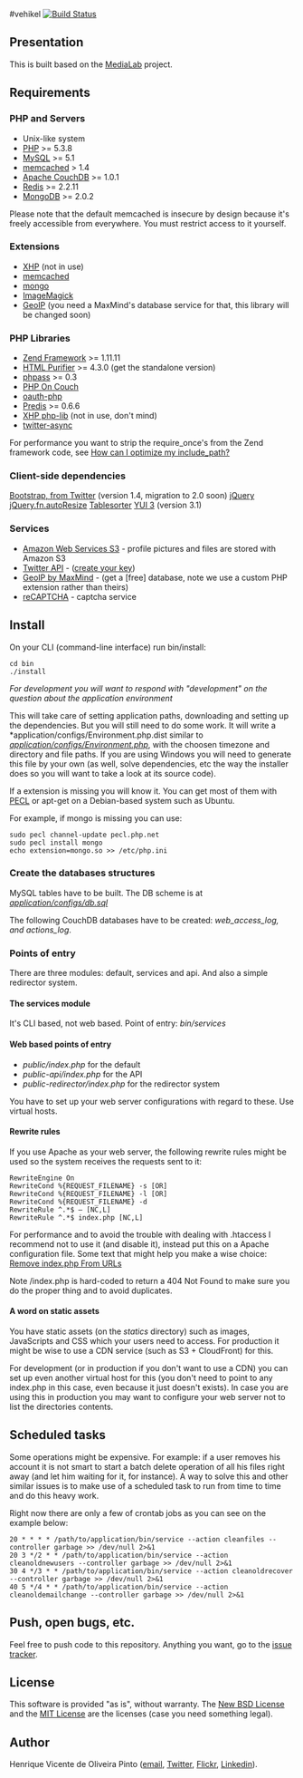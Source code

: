 #vehikel
[![Build Status](https://secure.travis-ci.org/henvic/vehikel.png?branch=master)](http://travis-ci.org/henvic/vehikel)

## Presentation
This is built based on the [MediaLab](https://github.com/henvic/MediaLab) project.

## Requirements

### PHP and Servers
* Unix-like system
* [PHP](http://php.net/) >= 5.3.8
* [MySQL](http://www.mysql.com/) >= 5.1
* [memcached](http://memcached.org/) > 1.4
* [Apache CouchDB](http://couchdb.apache.org/) >= 1.0.1
* [Redis](http://redis.io/) >= 2.2.11
* [MongoDB](http://www.mongodb.org/) >= 2.0.2

Please note that the default memcached is insecure by design because it's freely accessible from everywhere. You must restrict access to it yourself.

### Extensions
* [XHP](http://github.com/facebook/xhp) (not in use)
* [memcached](http://php.net/memcached)
* [mongo](http://php.net/mongo)
* [ImageMagick](http://php.net/manual/en/book.imagick.php)
* [GeoIP](http://www.maxmind.com/app/php) (you need a MaxMind's database service for that, this library will be changed soon)

### PHP Libraries
* [Zend Framework](http://framework.zend.com/) >= 1.11.11
* [HTML Purifier](http://htmlpurifier.org/) >= 4.3.0 (get the standalone version)
* [phpass](http://www.openwall.com/phpass/) >= 0.3
* [PHP On Couch](https://github.com/dready92/PHP-on-Couch)
* [oauth-php](http://code.google.com/p/oauth-php/)
* [Predis](http://pearhub.org/projects/predis) >= 0.6.6
* [XHP php-lib](https://github.com/facebook/xhp/tree/master/php-lib) (not in use, don't mind)
* [twitter-async](https://github.com/jmathai/twitter-async)

For performance you want to strip the require_once's from the Zend framework code, see [How can I optimize my include_path?](http://framework.zend.com/manual/en/performance.classloading.html)

### Client-side dependencies
[Bootstrap, from Twitter](http://twitter.github.com/bootstrap/) (version 1.4, migration to 2.0 soon)
[jQuery](http://jquery.com/)
[jQuery.fn.autoResize](https://github.com/padolsey/jQuery.fn.autoResize)
[Tablesorter](http://tablesorter.com/)
[YUI 3](http://yuilibrary.com/) (version 3.1)

### Services
* [Amazon Web Services S3](http://aws.amazon.com/s3/) - profile pictures and files are stored with Amazon S3
* [Twitter API](https://dev.twitter.com/) - ([create your key](https://dev.twitter.com/apps))
* [GeoIP by MaxMind](http://www.maxmind.com/) - (get a [free] database, note we use a custom PHP extension rather than theirs)
* [reCAPTCHA](http://www.google.com/recaptcha) - captcha service

## Install
On your CLI (command-line interface) run bin/install:

```
cd bin
./install
```

*For development you will want to respond with "development" on the question about the application environment*


This will take care of setting application paths, downloading and setting up the dependencies. But you will still need to do some work.
It will write a *application/configs/Environment.php.dist similar to *[application/configs/Environment.php](https://github.com/henvic/vehikel/blob/master/application/configs/Environment.php)*, with the choosen timezone and directory and file paths.
If you are using Windows you will need to generate this file by your own (as well, solve dependencies, etc the way the installer does so you will want to take a look at its source code).

If a extension is missing you will know it.
You can get most of them with [PECL](http://pecl.php.net/) or apt-get on a Debian-based system such as Ubuntu.

For example, if mongo is missing you can use:

```
sudo pecl channel-update pecl.php.net
sudo pecl install mongo
echo extension=mongo.so >> /etc/php.ini
```

### Create the databases structures
MySQL tables have to be built. The DB scheme is at *[application/configs/db.sql](https://github.com/henvic/vehikel/blob/master/application/configs/db.sql)*

The following CouchDB databases have to be created: *web_access_log, and actions_log*.

### Points of entry
There are three modules: default, services and api. And also a simple redirector system.

#### The services module
It's CLI based, not web based.
Point of entry: *bin/services*

#### Web based points of entry
* *public/index.php* for the default
* *public-api/index.php* for the API
* *public-redirector/index.php* for the redirector system

You have to set up your web server configurations with regard to these. Use virtual hosts.

#### Rewrite rules
If you use Apache as your web server, the following rewrite rules might be used so the system receives the requests sent to it:

```
RewriteEngine On
RewriteCond %{REQUEST_FILENAME} -s [OR]
RewriteCond %{REQUEST_FILENAME} -l [OR]
RewriteCond %{REQUEST_FILENAME} -d
RewriteRule ^.*$ – [NC,L]
RewriteRule ^.*$ index.php [NC,L]
```

For performance and to avoid the trouble with dealing with .htaccess I recommend not to use it (and disable it), instead put this on a Apache configuration file. Some text that might help you make a wise choice: [Remove index.php From URLs](http://expressionengine.com/wiki/Remove_index.php_From_URLs)

Note /index.php is hard-coded to return a 404 Not Found to make sure you do the proper thing and to avoid duplicates.

#### A word on static assets
You have static assets (on the *statics* directory) such as images, JavaScripts and CSS which your users need to access. For production it might be wise to use a CDN service (such as S3 + CloudFront) for this.

For development (or in production if you don't want to use a CDN) you can set up even another virtual host for this (you don't need to point to any index.php in this case, even because it just doesn't exists). In case you are using this in production you may want to configure your web server not to list the directories contents.

## Scheduled tasks
Some operations might be expensive. For example: if a user removes his account it is not smart to start a batch delete operation of all his files right away (and let him waiting for it, for instance).
A way to solve this and other similar issues is to make use of a scheduled task to run from time to time and do this heavy work.


Right now there are only a few of crontab jobs as you can see on the example below:

```
20 * * * * /path/to/application/bin/service --action cleanfiles --controller garbage >> /dev/null 2>&1
20 3 */2 * * /path/to/application/bin/service --action cleanoldnewusers --controller garbage >> /dev/null 2>&1
30 4 */3 * * /path/to/application/bin/service --action cleanoldrecover --controller garbage >> /dev/null 2>&1
40 5 */4 * * /path/to/application/bin/service --action cleanoldemailchange --controller garbage >> /dev/null 2>&1
```

## Push, open bugs, etc.
Feel free to push code to this repository. Anything you want, go to the [issue tracker](https://github.com/henvic/vehikel/issues/).

## License
This software is provided "as is", without warranty.
The [New BSD License](http://en.wikipedia.org/wiki/New_BSD_license) and the [MIT License](http://en.wikipedia.org/wiki/MIT_License) are the licenses (case you need something legal).

## Author
Henrique Vicente de Oliveira Pinto ([email](mailto:henriquevicente@gmail.com), [Twitter](https://twitter.com/henriquev), [Flickr](http://www.flickr.com/photos/henriquev), [Linkedin](http://linkedin.com/in/henvic)).